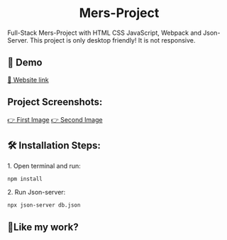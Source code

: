 <h1 align="center" id="title">Mers-Project</h1>

<p id="description">Full-Stack Mers-Project with HTML CSS JavaScript, Webpack and Json-Server. 
This project is only desktop friendly! It is not responsive.</p>

<h2>🚀 Demo</h2>

[🔗 Website link](https://mers-project.vercel.app/)

<h2>Project Screenshots:</h2>

<a href="https://drive.google.com/uc?export=view&id=1B9zRjUDEJ-CtZz-V8BwV6zWjWicj1gUp" target="_blank">👉 First Image</a>
<a href="https://drive.google.com/uc?export=view&id=1UJ7h_9j45m15jj70JmktRdx4086zONKb" target="_blank">👉 Second Image</a>

<h2>🛠️ Installation Steps:</h2>

<p>1. Open terminal and run:</p>

```
npm install
```

<p>2. Run Json-server:</p>

```
npx json-server db.json
```

<h2>💖Like my work?</h2>

